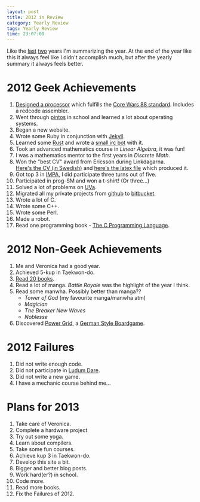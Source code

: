 ```yaml
---
layout: post
title: 2012 in Review
category: Yearly Review
tags: Yearly Review
time: 23:07:00
---
```



Like the [last][2011] [two][2010] years I'm summarizing the year. At the end of the year like this it always feel like I didn't accomplish much, but after the yearly summary it always feels better.

[2011]: /blog/2012/01/04/2011_in_review/
[2010]: /blog/2011/01/06/2010_in_review/


2012 Geek Achievements
=======================

1. [Designed a processor][MARC] which fulfills the [Core Wars 88 standard][corewars88]. Includes a redcode assembler.
2. Went through [pintos][] in school and learned a lot about operating systems.
3. Began a new website.
4. Wrote some Ruby in conjunction with [Jekyll][].
5. Learned some [Rust][] and wrote a [small irc bot][rustbot] with it.
6. Took an advanced mathematics course in *Linear Algebra*, it was fun!
7. I was a mathematics mentor to the first years in *Discrete Math*.
8. Won the "best CV" award from Ericsson during Linkdagarna.  
   [Here's the CV (in Swedish)][CV] and [here's the latex file][CV.tex] which produced it.
9. Got top 3 in [IMPA][], I did participate three turns out of five.
10. Participated in prog-SM and won a t-shirt! (Or three...)
11. Solved a lot of problems on [UVa][].
12. Migrated all my private projects from [github][] to [bitbucket][].
13. Wrote a lot of C.
14. Wrote some C++.
15. Wrote some Perl.
16. Made a robot.
17. Read one programming book - [The C Programming Language][kr].

2012 Non-Geek Achievements
===========================

1. Me and Veronica had a good year.
2. Achieved 5-kup in Taekwon-do.
3. [Read 20 books][read_books].
4. Read a lot of manga. *Battle Royale* was the highlight of the year I think.
5. Read some manwha. Possibly better than manga??
   * *Tower of God* (my favourite manga/manwha atm)
   * *Magician*
   * *The Breaker New Waves*
   * *Noblesse*
6. Discovered [Power Grid][], a [German Style Boardgame][german].

2012 Failures
==============

1. Did not write enough code.
2. Did not participate in [Ludum Dare][].
3. Did not write a new game.
4. I have a mechanic course behind me...

Plans for 2013
===============

1. Take care of Veronica.
1. Complete a hardware project
2. Try out some yoga.
3. Learn about compilers.
4. Take some fun courses.
5. Achieve kup 3 in Taekwon-do.
6. Develop this site a bit.
7. Bigger and better blog posts.
8. Work hard(er?) in school.
9. Code more.
10. Read more books.
11. Fix the Failures of 2012.

[pintos]: http://www.stanford.edu/class/cs140/projects/pintos/pintos.html
[corewars88]: http://corewar.co.uk/icws88.txt
[MARC]: https://github.com/treeman/MARC
[Jekyll]: https://github.com/mojombo/jekyll
[Rust]: http://www.rust-lang.org/
[rustbot]: https://github.com/treeman/rustbot
[CV]: https://s3-eu-west-1.amazonaws.com/jonashietala-files/cv-2012.pdf
[CV.tex]: https://s3-eu-west-1.amazonaws.com/jonashietala-files/cv-2012.tex
[IMPA]: https://www.ida.liu.se/projects/impa/new/
[read_books]: /blog/2012/12/31/2012_read_books/
[UVa]: http://uva.onlinejudge.org/
[github]: https://github.com/
[bitbucket]: https://bitbucket.org/
[Ludum Dare]: http://www.ludumdare.com/
[german]: http://en.wikipedia.org/wiki/German-style_board_game
[Power Grid]: http://boardgamegeek.com/boardgame/2651/power-gridboardgamegeek.com/boardgame/2651/power-grid
[kr]: http://en.wikipedia.org/wiki/The_C_Programming_Language

